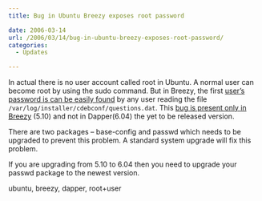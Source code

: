 ```yaml
---
title: Bug in Ubuntu Breezy exposes root password

date: 2006-03-14
url: /2006/03/14/bug-in-ubuntu-breezy-exposes-root-password/
categories:
  - Updates

---
```

In actual there is no user account called root in Ubuntu. A normal user can become root by using the sudo command. But in Breezy, the first [user&#8217;s password is can be easily found][1] by any user reading the file `/var/log/installer/cdebconf/questions.dat`. This [bug is present only in Breezy][2] (5.10) and not in Dapper(6.04) the yet to be released version.
  
There are two packages &#8211; base-config and passwd which needs to be upgraded to prevent this problem. A standard system upgrade will fix this problem.
  
If you are upgrading from 5.10 to 6.04 then you need to upgrade your passwd package to the newest version.
  
<tags>ubuntu, breezy, dapper, root+user</tags>

 [1]: https://launchpad.net/distros/ubuntu/+bug/34606/
 [2]: http://www.ubuntu.com/usn/usn-262-1